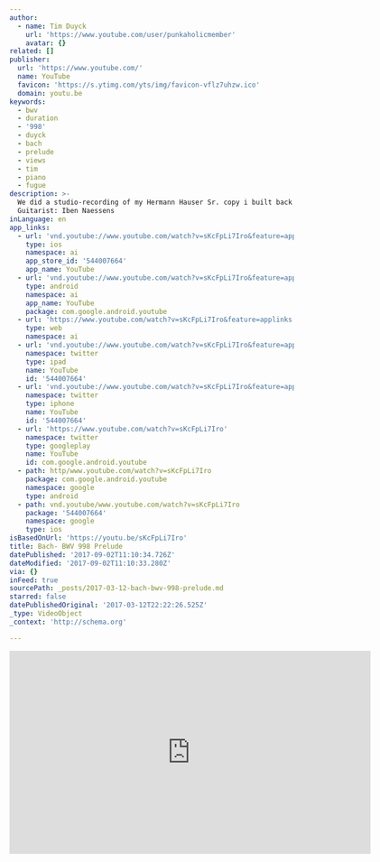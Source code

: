 ```yaml
---
author:
  - name: Tim Duyck
    url: 'https://www.youtube.com/user/punkaholicmember'
    avatar: {}
related: []
publisher:
  url: 'https://www.youtube.com/'
  name: YouTube
  favicon: 'https://s.ytimg.com/yts/img/favicon-vflz7uhzw.ico'
  domain: youtu.be
keywords:
  - bwv
  - duration
  - '998'
  - duyck
  - bach
  - prelude
  - views
  - tim
  - piano
  - fugue
description: >-
  We did a studio-recording of my Hermann Hauser Sr. copy i built back in 2016.
  Guitarist: Iben Naessens
inLanguage: en
app_links:
  - url: 'vnd.youtube://www.youtube.com/watch?v=sKcFpLi7Iro&feature=applinks'
    type: ios
    namespace: ai
    app_store_id: '544007664'
    app_name: YouTube
  - url: 'vnd.youtube://www.youtube.com/watch?v=sKcFpLi7Iro&feature=applinks'
    type: android
    namespace: ai
    app_name: YouTube
    package: com.google.android.youtube
  - url: 'https://www.youtube.com/watch?v=sKcFpLi7Iro&feature=applinks'
    type: web
    namespace: ai
  - url: 'vnd.youtube://www.youtube.com/watch?v=sKcFpLi7Iro&feature=applinks'
    namespace: twitter
    type: ipad
    name: YouTube
    id: '544007664'
  - url: 'vnd.youtube://www.youtube.com/watch?v=sKcFpLi7Iro&feature=applinks'
    namespace: twitter
    type: iphone
    name: YouTube
    id: '544007664'
  - url: 'https://www.youtube.com/watch?v=sKcFpLi7Iro'
    namespace: twitter
    type: googleplay
    name: YouTube
    id: com.google.android.youtube
  - path: http/www.youtube.com/watch?v=sKcFpLi7Iro
    package: com.google.android.youtube
    namespace: google
    type: android
  - path: vnd.youtube/www.youtube.com/watch?v=sKcFpLi7Iro
    package: '544007664'
    namespace: google
    type: ios
isBasedOnUrl: 'https://youtu.be/sKcFpLi7Iro'
title: Bach- BWV 998 Prelude
datePublished: '2017-09-02T11:10:34.726Z'
dateModified: '2017-09-02T11:10:33.280Z'
via: {}
inFeed: true
sourcePath: _posts/2017-03-12-bach-bwv-998-prelude.md
starred: false
datePublishedOriginal: '2017-03-12T22:22:26.525Z'
_type: VideoObject
_context: 'http://schema.org'

---
```

<iframe src="https://cdn.embedly.com/widgets/media.html?src=https%3A%2F%2Fwww.youtube.com%2Fembed%2FsKcFpLi7Iro%3Ffeature%3Doembed&amp;url=http%3A%2F%2Fwww.youtube.com%2Fwatch%3Fv%3DsKcFpLi7Iro&amp;image=https%3A%2F%2Fi.ytimg.com%2Fvi%2FsKcFpLi7Iro%2Fhqdefault.jpg&amp;key=b7d04c9b404c499eba89ee7072e1c4f7&amp;type=text%2Fhtml&amp;schema=youtube" width="640" height="360" scrolling="no" frameborder="0" allowfullscreen="" style=""></iframe>